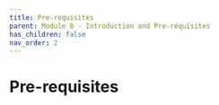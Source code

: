 ```yaml
---
title: Pre-requisites
parent: Module 0 - Introduction and Pre-requisites
has_children: false
nav_order: 2
---
```


# Pre-requisites